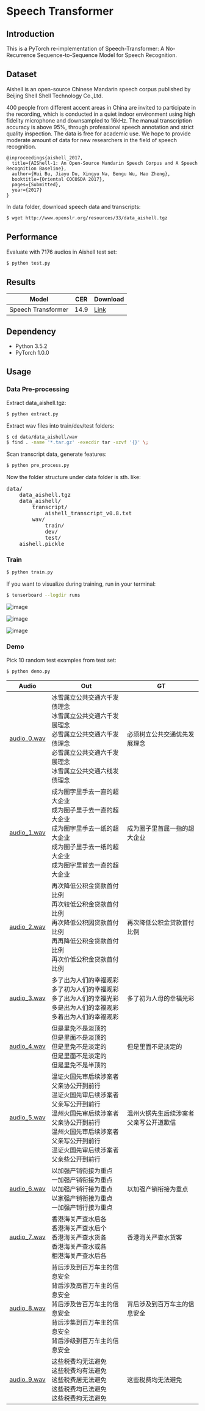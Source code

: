 # Speech Transformer

## Introduction

This is a PyTorch re-implementation of Speech-Transformer: A No-Recurrence Sequence-to-Sequence Model for Speech Recognition.

## Dataset

Aishell is an open-source Chinese Mandarin speech corpus published by Beijing Shell Shell Technology Co.,Ltd.

400 people from different accent areas in China are invited to participate in the recording, which is conducted in a quiet indoor environment using high fidelity microphone and downsampled to 16kHz. The manual transcription accuracy is above 95%, through professional speech annotation and strict quality inspection. The data is free for academic use. We hope to provide moderate amount of data for new researchers in the field of speech recognition.
```
@inproceedings{aishell_2017,
  title={AIShell-1: An Open-Source Mandarin Speech Corpus and A Speech Recognition Baseline},
  author={Hui Bu, Jiayu Du, Xingyu Na, Bengu Wu, Hao Zheng},
  booktitle={Oriental COCOSDA 2017},
  pages={Submitted},
  year={2017}
}
```
In data folder, download speech data and transcripts:

```bash
$ wget http://www.openslr.org/resources/33/data_aishell.tgz
```

## Performance

Evaluate with 7176 audios in Aishell test set:
```bash
$ python test.py
```

## Results

|Model|CER|Download|
|---|---|---|
|Speech Transformer|14.9|[Link](https://github.com/foamliu/Speech-Transformer/releases/download/v1.0/BEST_checkpoint.tar)|

## Dependency

- Python 3.5.2
- PyTorch 1.0.0

## Usage
### Data Pre-processing
Extract data_aishell.tgz:
```bash
$ python extract.py
```

Extract wav files into train/dev/test folders:
```bash
$ cd data/data_aishell/wav
$ find . -name '*.tar.gz' -execdir tar -xzvf '{}' \;
```

Scan transcript data, generate features:
```bash
$ python pre_process.py
```

Now the folder structure under data folder is sth. like:
<pre>
data/
    data_aishell.tgz
    data_aishell/
        transcript/
            aishell_transcript_v0.8.txt
        wav/
            train/
            dev/
            test/
    aishell.pickle
</pre>

### Train
```bash
$ python train.py
```

If you want to visualize during training, run in your terminal:
```bash
$ tensorboard --logdir runs
```

![image](https://github.com/foamliu/Speech-Transformer/raw/master/images/learning_rate.jpg)

![image](https://github.com/foamliu/Speech-Transformer/raw/master/images/train_loss.jpg)

![image](https://github.com/foamliu/Speech-Transformer/raw/master/images/valid_loss.jpg)

### Demo
Pick 10 random test examples from test set:
```bash
$ python demo.py
```
|Audio|Out|GT|
|---|---|---|
|[audio_0.wav](https://github.com/foamliu/Speech-Transformer/raw/master/audios/audio_0.wav)|冰雪属立公共交通六千发债理念<br>冰雪属立公共交通六千发展理念<br>必雪属立公共交通六千发债理念<br>必雪属立公共交通六千发展理念<br>冰雪属立公共交通六线发债理念|必须树立公共交通优先发展理念|
|[audio_1.wav](https://github.com/foamliu/Speech-Transformer/raw/master/audios/audio_1.wav)|成为圈字里手去一直的超大企业<br>成为圈子里手去一直的超大企业<br>成为圈字里手去一纸的超大企业<br>成为圈子里手去一纸的超大企业<br>成为圈字里首去一直的超大企业|成为圈子里首屈一指的超大企业|
|[audio_2.wav](https://github.com/foamliu/Speech-Transformer/raw/master/audios/audio_2.wav)|再次降低公积金贷款首付比例<br>再次较低公积金贷款首付比例<br>再次降低公积因贷款首付比例<br>再再降低公积金贷款首付比例<br>再次价低公积金贷款首付比例|再次降低公积金贷款首付比例|
|[audio_3.wav](https://github.com/foamliu/Speech-Transformer/raw/master/audios/audio_3.wav)|多了出为人们的幸福观彩<br>多了初为人们的幸福观彩<br>多了出为人们的幸福光彩<br>多是出为人们的幸福观彩<br>多着出为人们的幸福观彩|多了初为人母的幸福光彩|
|[audio_4.wav](https://github.com/foamliu/Speech-Transformer/raw/master/audios/audio_4.wav)|但是里免不是淡顶的<br>但是里面不是淡顶的<br>但是里免不是淡定的<br>但是里面不是淡定的<br>但是里免不是半顶的|但是里面不是淡定的|
|[audio_5.wav](https://github.com/foamliu/Speech-Transformer/raw/master/audios/audio_5.wav)|温证火国先审后续涉案者父亲协公开到前行<br>温证火国先审后续涉案者父亲写公开到前行<br>温州火国先审后续涉案者父亲协公开到前行<br>温州火国先审后续涉案者父亲写公开到前行<br>温证火国先审后续涉案者父亲些公开到前行|温州火锅先生后续涉案者父亲写公开道歉信|
|[audio_6.wav](https://github.com/foamliu/Speech-Transformer/raw/master/audios/audio_6.wav)|以加强产销衔接为重点<br>一加强产销衔接为重点<br>以加强产销行接为重点<br>以家强产销衔接为重点<br>一加强产销行接为重点|以加强产销衔接为重点|
|[audio_7.wav](https://github.com/foamliu/Speech-Transformer/raw/master/audios/audio_7.wav)|香港海关严查水后各<br>香港海关严查水后个<br>香港海关严查水货各<br>香港海关严查水或各<br>相港海关严查水后各|香港海关严查水货客|
|[audio_8.wav](https://github.com/foamliu/Speech-Transformer/raw/master/audios/audio_8.wav)|背后涉及到百万车主的信息安全<br>背后涉及高百万车主的信息安全<br>背后涉及告百万车主的信息安全<br>背后涉集到百万车主的信息安全<br>背后涉级到百万车主的信息安全|背后涉及到百万车主的信息安全|
|[audio_9.wav](https://github.com/foamliu/Speech-Transformer/raw/master/audios/audio_9.wav)|这些税费均无法避免<br>这些税费均有法避免<br>这些税费居无法避免<br>这些税费均已法避免<br>这些税费拘无法避免|这些税费均无法避免|